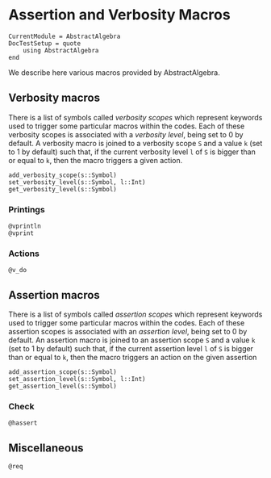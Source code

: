 # Assertion and Verbosity Macros
```@meta
CurrentModule = AbstractAlgebra
DocTestSetup = quote
    using AbstractAlgebra
end
```

We describe here various macros provided by AbstractAlgebra.

## Verbosity macros
There is a list of symbols called *verbosity scopes* which represent keywords used to
trigger some particular macros within the codes. Each of these verbosity scopes is 
associated with a *verbosity level*, being set to $0$ by default. A verbosity macro
is joined to a verbosity scope `S` and a value `k` (set to $1$ by default) such that,
if the current verbosity level `l` of `S` is bigger than or equal to `k`, then the
macro triggers a given action.

```@docs
add_verbosity_scope(s::Symbol)
set_verbosity_level(s::Symbol, l::Int)
get_verbosity_level(s::Symbol)
```

### Printings

```@docs
@vprintln
@vprint
```

### Actions

```@docs
@v_do
```

## Assertion macros
There is a list of symbols called *assertion scopes* which represent keywords used to
trigger some particular macros within the codes. Each of these assertion scopes is
associated with an *assertion level*, being set to $0$ by default. An assertion macro
is joined to an assertion scope `S` and a value `k` (set to $1$ by default) such that,
if the current assertion level `l` of `S` is bigger than or equal to `k`, then the
macro triggers an action on the given assertion

```@docs
add_assertion_scope(s::Symbol)
set_assertion_level(s::Symbol, l::Int)
get_assertion_level(s::Symbol)
```

### Check

```@docs
@hassert
```

## Miscellaneous

```@docs
@req
```
